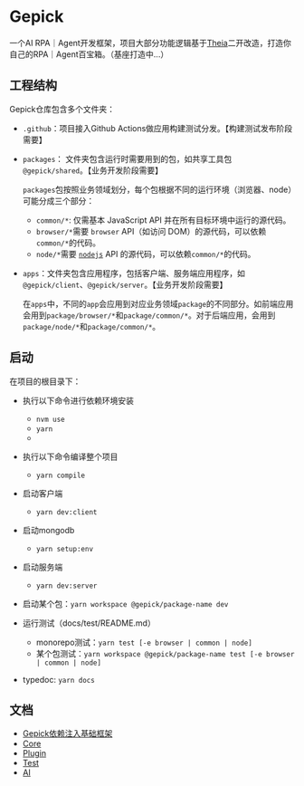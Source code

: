 # Gepick

一个AI RPA｜Agent开发框架，项目大部分功能逻辑基于[Theia](https://github.com/eclipse-theia/theia)二开改造，打造你自己的RPA｜Agent百宝箱。（基座打造中...）

## 工程结构

Gepick仓库包含多个文件夹：

- `.github`：项目接入Github Actions做应用构建测试分发。【构建测试发布阶段需要】

- `packages`： 文件夹包含运行时需要用到的包，如共享工具包`@gepick/shared`。【业务开发阶段需要】

  `packages`包按照业务领域划分，每个包根据不同的运行环境（浏览器、node）可能分成三个部分：

  - `common/*`: 仅需基本 JavaScript API 并在所有目标环境中运行的源代码。
  - `browser/*`需要 `browser` API（如访问 DOM）的源代码，可以依赖`common/*`的代码。
  - `node/*`需要 [`nodejs`](https://nodejs.org) API 的源代码，可以依赖`common/*`的代码。

- `apps`：文件夹包含应用程序，包括客户端、服务端应用程序，如`@gepick/client`、`@gepick/server`。【业务开发阶段需要】

  在`apps`中，不同的`app`会应用到对应业务领域`package`的不同部分。如前端应用会用到`package/browser/*`和`package/common/*`。对于后端应用，会用到`package/node/*`和`package/common/*`。

## 启动

在项目的根目录下：

- 执行以下命令进行依赖环境安装
  - `nvm use`
  - `yarn`
  - 
- 执行以下命令编译整个项目
  - `yarn compile`

- 启动客户端
  - `yarn dev:client`

- 启动mongodb
  - `yarn setup:env`

- 启动服务端
  - `yarn dev:server`

- 启动某个包：`yarn workspace @gepick/package-name dev`

- 运行测试（docs/test/README.md）
  - monorepo测试：`yarn test [-e browser | common | node]`
  - 某个包测试：`yarn workspace @gepick/package-name test [-e browser | common | node]`

- typedoc: `yarn docs`

## 文档

- [Gepick依赖注入基础框架](./docs/core/docs/framework.md)
- [Core](./docs/core/README.md)
- [Plugin](./docs/plugin/README.md)
- [Test](./docs/test/README.md)
- [AI](./docs/ai/README.md)